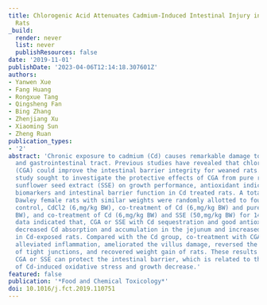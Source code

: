 ```yaml
---
title: Chlorogenic Acid Attenuates Cadmium-Induced Intestinal Injury in Sprague–Dawley
  Rats
_build:
  render: never
  list: never
  publishResources: false
date: '2019-11-01'
publishDate: '2023-04-06T12:14:18.307601Z'
authors:
- Yanwen Xue
- Fang Huang
- Rongxue Tang
- Qingsheng Fan
- Bing Zhang
- Zhenjiang Xu
- Xiaoming Sun
- Zheng Ruan
publication_types:
- '2'
abstract: 'Chronic exposure to cadmium (Cd) causes remarkable damage to the liver
  and gastrointestinal tract. Previous studies have revealed that chlorogenic acid
  (CGA) could improve the intestinal barrier integrity for weaned rats. Hence, this
  study sought to investigate the protective effects of CGA from pure reagent and
  sunflower seed extract (SSE) on growth performance, antioxidant indicators, inflammatory
  biomarkers and intestinal barrier function in Cd treated rats. A total of 32 Sprague–
  Dawley female rats with similar weights were randomly allotted to four treatments:
  control, CdCl2 (6,mg/kg BW), co-treatment of Cd (6,mg/kg BW) and pure CGA (50,mg/kg
  BW), and co-treatment of Cd (6,mg/kg BW) and SSE (50,mg/kg BW) for 14 days. The
  data indicated that, CGA or SSE with Cd sequestration and good antioxidative ability
  decreased Cd absorption and accumulation in the jejunum and increased fecal Cd levels
  in Cd-exposed rats. Compared with the Cd group, co-treatment with CGA or SSE also
  alleviated inflammation, ameliorated the villus damage, reversed the disruption
  of tight junctions, and recovered weight gain of rats. These results suggest that
  CGA or SSE can protect the intestinal barrier, which is related to the alleviation
  of Cd-induced oxidative stress and growth decrease.'
featured: false
publication: '*Food and Chemical Toxicology*'
doi: 10.1016/j.fct.2019.110751
---
```


